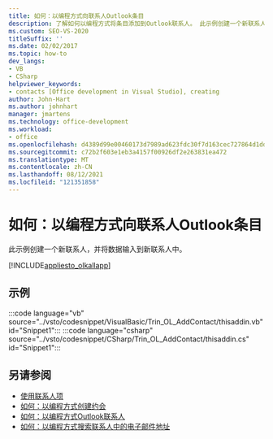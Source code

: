 ```yaml
---
title: 如何：以编程方式向联系人Outlook条目
description: 了解如何以编程方式将条目添加到Outlook联系人。 此示例创建一个新联系人，并将数据输入到新联系人中。
ms.custom: SEO-VS-2020
titleSuffix: ''
ms.date: 02/02/2017
ms.topic: how-to
dev_langs:
- VB
- CSharp
helpviewer_keywords:
- contacts [Office development in Visual Studio], creating
author: John-Hart
ms.author: johnhart
manager: jmartens
ms.technology: office-development
ms.workload:
- office
ms.openlocfilehash: d4389d99e00460173d7989ad623fdc30f7d163cec727864d1dd7d5eb58071d08
ms.sourcegitcommit: c72b2f603e1eb3a4157f00926df2e263831ea472
ms.translationtype: MT
ms.contentlocale: zh-CN
ms.lasthandoff: 08/12/2021
ms.locfileid: "121351858"
---
```

# <a name="how-to-programmatically-add-an-entry-to-outlook-contacts"></a>如何：以编程方式向联系人Outlook条目
  此示例创建一个新联系人，并将数据输入到新联系人中。

 [!INCLUDE[appliesto_olkallapp](../vsto/includes/appliesto-olkallapp-md.md)]

## <a name="example"></a>示例
 :::code language="vb" source="../vsto/codesnippet/VisualBasic/Trin_OL_AddContact/thisaddin.vb" id="Snippet1":::
 :::code language="csharp" source="../vsto/codesnippet/CSharp/Trin_OL_AddContact/thisaddin.cs" id="Snippet1":::

## <a name="see-also"></a>另请参阅
- [使用联系人项](../vsto/working-with-contact-items.md)
- [如何：以编程方式创建约会](../vsto/how-to-programmatically-create-appointments.md)
- [如何：以编程方式Outlook联系人](../vsto/how-to-programmatically-access-outlook-contacts.md)
- [如何：以编程方式搜索联系人中的电子邮件地址](../vsto/how-to-programmatically-search-for-an-e-mail-address-in-contacts.md)
